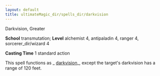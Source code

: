 ```yaml
---
layout: default
title: ultimateMagic_dir/spells_dir/darkvision
---
```

Darkvision, Greater

**School** transmutation; **Level** alchemist 4, antipaladin 4, ranger 4, sorcerer_dir/wizard 4

**Casting Time** 1 standard action

This spell functions as _ [darkvision](../spells_dir/darkvision#_darkvision)_, except the target's darkvision has a range of 120 feet.


